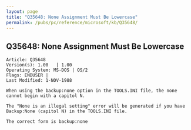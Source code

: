 ```yaml
---
layout: page
title: "Q35648: None Assignment Must Be Lowercase"
permalink: /pubs/pc/reference/microsoft/kb/Q35648/
---
```


## Q35648: None Assignment Must Be Lowercase

	Article: Q35648
	Version(s): 1.00   | 1.00
	Operating System: MS-DOS | OS/2
	Flags: ENDUSER |
	Last Modified: 1-NOV-1988
	
	When using the backup:none option in the TOOLS.INI file, the none
	cannot begin with a capitol N.
	
	The "None is an illegal setting" error will be generated if you have
	Backup:None (capitol N) in the TOOLS.INI file.
	
	The correct form is backup:none
